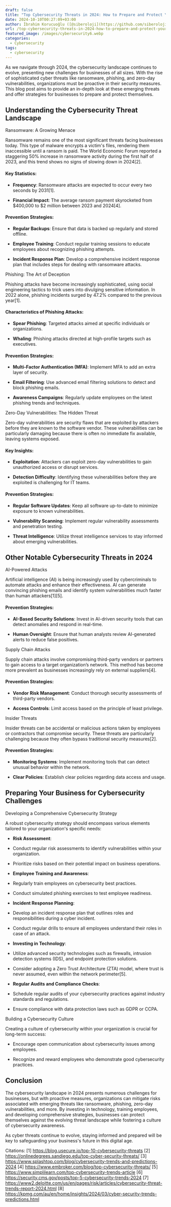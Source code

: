 ```yaml
---
draft: false
title: "Top Cybersecurity Threats in 2024: How to Prepare and Protect Your Business"
date: 2024-10-10T00:27:09+03:00
author: İbrahim Korucuoğlu ([@siberoloji](https://github.com/siberoloji))
url: /top-cybersecurity-threats-in-2024-how-to-prepare-and-protect-your-business/
featured_image: /images/cybersecurity6.webp
categories:
  - Cybersecurity
tags:
  - cybersecurity
---
```



As we navigate through 2024, the cybersecurity landscape continues to evolve, presenting new challenges for businesses of all sizes. With the rise of sophisticated cyber threats like ransomware, phishing, and zero-day vulnerabilities, organizations must be proactive in their security measures. This blog post aims to provide an in-depth look at these emerging threats and offer strategies for businesses to prepare and protect themselves.



## Understanding the Cybersecurity Threat Landscape



Ransomware: A Growing Menace



Ransomware remains one of the most significant threats facing businesses today. This type of malware encrypts a victim's files, rendering them inaccessible until a ransom is paid. The World Economic Forum reported a staggering 50% increase in ransomware activity during the first half of 2023, and this trend shows no signs of slowing down in 2024[2].


#### Key Statistics:


* **Frequency**: Ransomware attacks are expected to occur every two seconds by 2031[1].

* **Financial Impact**: The average ransom payment skyrocketed from $400,000 to $2 million between 2023 and 2024[4].



#### Prevention Strategies:


* **Regular Backups**: Ensure that data is backed up regularly and stored offline.

* **Employee Training**: Conduct regular training sessions to educate employees about recognizing phishing attempts.

* **Incident Response Plan**: Develop a comprehensive incident response plan that includes steps for dealing with ransomware attacks.




Phishing: The Art of Deception



Phishing attacks have become increasingly sophisticated, using social engineering tactics to trick users into divulging sensitive information. In 2022 alone, phishing incidents surged by 47.2% compared to the previous year[1].


#### Characteristics of Phishing Attacks:


* **Spear Phishing**: Targeted attacks aimed at specific individuals or organizations.

* **Whaling**: Phishing attacks directed at high-profile targets such as executives.



#### Prevention Strategies:


* **Multi-Factor Authentication (MFA)**: Implement MFA to add an extra layer of security.

* **Email Filtering**: Use advanced email filtering solutions to detect and block phishing emails.

* **Awareness Campaigns**: Regularly update employees on the latest phishing trends and techniques.




Zero-Day Vulnerabilities: The Hidden Threat



Zero-day vulnerabilities are security flaws that are exploited by attackers before they are known to the software vendor. These vulnerabilities can be particularly damaging because there is often no immediate fix available, leaving systems exposed.


#### Key Insights:


* **Exploitation**: Attackers can exploit zero-day vulnerabilities to gain unauthorized access or disrupt services.

* **Detection Difficulty**: Identifying these vulnerabilities before they are exploited is challenging for IT teams.



#### Prevention Strategies:


* **Regular Software Updates**: Keep all software up-to-date to minimize exposure to known vulnerabilities.

* **Vulnerability Scanning**: Implement regular vulnerability assessments and penetration testing.

* **Threat Intelligence**: Utilize threat intelligence services to stay informed about emerging vulnerabilities.




## Other Notable Cybersecurity Threats in 2024



AI-Powered Attacks



Artificial intelligence (AI) is being increasingly used by cybercriminals to automate attacks and enhance their effectiveness. AI can generate convincing phishing emails and identify system vulnerabilities much faster than human attackers[1][5].


#### Prevention Strategies:


* **AI-Based Security Solutions**: Invest in AI-driven security tools that can detect anomalies and respond in real-time.

* **Human Oversight**: Ensure that human analysts review AI-generated alerts to reduce false positives.




Supply Chain Attacks



Supply chain attacks involve compromising third-party vendors or partners to gain access to a target organization’s network. This method has become more prevalent as businesses increasingly rely on external suppliers[4].


#### Prevention Strategies:


* **Vendor Risk Management**: Conduct thorough security assessments of third-party vendors.

* **Access Controls**: Limit access based on the principle of least privilege.




Insider Threats



Insider threats can be accidental or malicious actions taken by employees or contractors that compromise security. These threats are particularly challenging because they often bypass traditional security measures[2].


#### Prevention Strategies:


* **Monitoring Systems**: Implement monitoring tools that can detect unusual behavior within the network.

* **Clear Policies**: Establish clear policies regarding data access and usage.




## Preparing Your Business for Cybersecurity Challenges



Developing a Comprehensive Cybersecurity Strategy



A robust cybersecurity strategy should encompass various elements tailored to your organization's specific needs:


* **Risk Assessment**:



* Conduct regular risk assessments to identify vulnerabilities within your organization.

* Prioritize risks based on their potential impact on business operations.



* **Employee Training and Awareness**:



* Regularly train employees on cybersecurity best practices.

* Conduct simulated phishing exercises to test employee readiness.



* **Incident Response Planning**:



* Develop an incident response plan that outlines roles and responsibilities during a cyber incident.

* Conduct regular drills to ensure all employees understand their roles in case of an attack.



* **Investing in Technology**:



* Utilize advanced security technologies such as firewalls, intrusion detection systems (IDS), and endpoint protection solutions.

* Consider adopting a Zero Trust Architecture (ZTA) model, where trust is never assumed, even within the network perimeter[5].



* **Regular Audits and Compliance Checks**:



* Schedule regular audits of your cybersecurity practices against industry standards and regulations.

* Ensure compliance with data protection laws such as GDPR or CCPA.




Building a Cybersecurity Culture



Creating a culture of cybersecurity within your organization is crucial for long-term success:


* Encourage open communication about cybersecurity issues among employees.

* Recognize and reward employees who demonstrate good cybersecurity practices.




## Conclusion



The cybersecurity landscape in 2024 presents numerous challenges for businesses, but with proactive measures, organizations can mitigate risks associated with emerging threats like ransomware, phishing, zero-day vulnerabilities, and more. By investing in technology, training employees, and developing comprehensive strategies, businesses can protect themselves against the evolving threat landscape while fostering a culture of cybersecurity awareness.



As cyber threats continue to evolve, staying informed and prepared will be key to safeguarding your business's future in this digital age.



Citations: [1] https://blog.usecure.io/top-10-cybersecurity-threats [2] https://onlinedegrees.sandiego.edu/top-cyber-security-threats/ [3] https://www.splashtop.com/blog/cybersecurity-trends-and-predictions-2024 [4] https://www.embroker.com/blog/top-cybersecurity-threats/ [5] https://www.simplilearn.com/top-cybersecurity-trends-article [6] https://security.cms.gov/posts/top-5-cybersecurity-trends-2024 [7] https://www2.deloitte.com/us/en/pages/risk/articles/cybersecurity-threat-trends-report-2024.html [8] https://kpmg.com/au/en/home/insights/2024/03/cyber-security-trends-predictions.html
